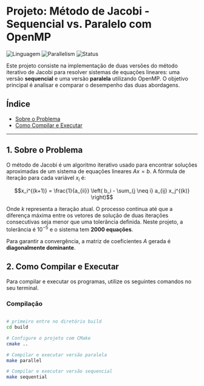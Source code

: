 # Projeto: Método de Jacobi - Sequencial vs. Paralelo com OpenMP

![Linguagem](https://img.shields.io/badge/Linguagem-C-blue.svg)
![Parallelism](https://img.shields.io/badge/Paralelismo-OpenMP-orange.svg)
![Status](https://img.shields.io/badge/Status-Pendente-red.svg)

Este projeto consiste na implementação de duas versões do método iterativo de Jacobi para resolver sistemas de equações lineares: uma versão **sequencial** e uma versão **paralela** utilizando OpenMP. O objetivo principal é analisar e comparar o desempenho das duas abordagens.

## Índice

- [Sobre o Problema](#1-sobre-o-problema)
- [Como Compilar e Executar](#2-como-compilar-e-executar)

---

## 1. Sobre o Problema

O método de Jacobi é um algoritmo iterativo usado para encontrar soluções aproximadas de um sistema de equações lineares $Ax = b$. A fórmula de iteração para cada variável $x_i$ é:

$$x_i^{(k+1)} = \frac{1}{a_{ii}} \left( b_i - \sum_{j \neq i} a_{ij} x_j^{(k)} \right)$$

Onde $k$ representa a iteração atual. O processo continua até que a diferença máxima entre os vetores de solução de duas iterações consecutivas seja menor que uma tolerância definida. Neste projeto, a tolerância é $10^{-5}$ e o sistema tem **2000 equações**.

Para garantir a convergência, a matriz de coeficientes $A$ gerada é **diagonalmente dominante**.

## 2. Como Compilar e Executar

Para compilar e executar os programas, utilize os seguintes comandos no seu terminal.

### Compilação

```bash

# primeiro entre no diretório build
cd build

# Configure o projeto com CMake
cmake ..

# Compilar e executar versão paralela
make parallel

# Compilar e executar versão sequencial
make sequential
